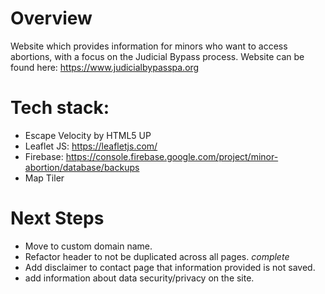 # Overview
Website which provides information for minors who want to access abortions, with a focus on the Judicial Bypass process. 
Website can be found here:
https://www.judicialbypasspa.org
# Tech stack:
- Escape Velocity by HTML5 UP
- Leaflet JS: https://leafletjs.com/
- Firebase: https://console.firebase.google.com/project/minor-abortion/database/backups
- Map Tiler

# Next Steps
- Move to custom domain name.
- Refactor header to not be duplicated across all pages. *complete*
- Add disclaimer to contact page that information provided is not saved. 
- add information about data security/privacy on the site.
